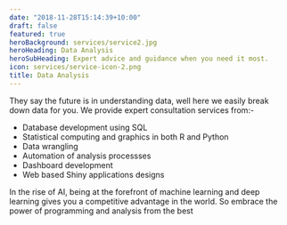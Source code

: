```yaml
---
date: "2018-11-28T15:14:39+10:00"
draft: false
featured: true
heroBackground: services/service2.jpg
heroHeading: Data Analysis
heroSubHeading: Expert advice and guidance when you need it most.
icon: services/service-icon-2.png
title: Data Analysis
---
```



They say the future is in understanding data, well here we easily break down data for you. We provide expert consultation services from:-


- Database development using SQL
- Statistical computing and graphics in both R and Python
- Data wrangling
- Automation of analysis processses
- Dashboard development
- Web based Shiny applications designs 

In the rise of AI, being at the forefront of machine learning and deep learning gives you a competitive advantage in the world. So embrace the power of programming and analysis from the best
